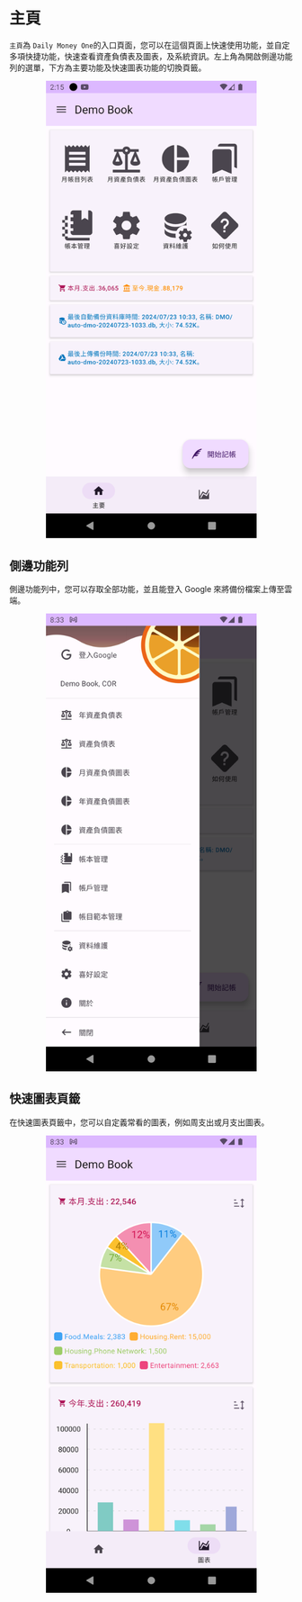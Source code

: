 # 主頁

`主頁`為 `Daily Money One`的入口頁面，您可以在這個頁面上快速使用功能，並自定多項快捷功能，快速查看資產負債表及圖表，及系統資訊。左上角為開啟側邊功能列的選單，下方為主要功能及快速圖表功能的切換頁籤。

<div align="center">

<img src="imgs/home-1.png" alt="" width="375">

</div>

## 側邊功能列

側邊功能列中，您可以存取全部功能，並且能登入 Google 來將備份檔案上傳至雲端。

<div align="center">

<img src="imgs/home-2.png" alt="" width="375">

</div>

## 快速圖表頁籤

在快速圖表頁籤中，您可以自定義常看的圖表，例如周支出或月支出圖表。

<div align="center">

<img src="imgs/home-3.png" alt="" width="375">

</div>
